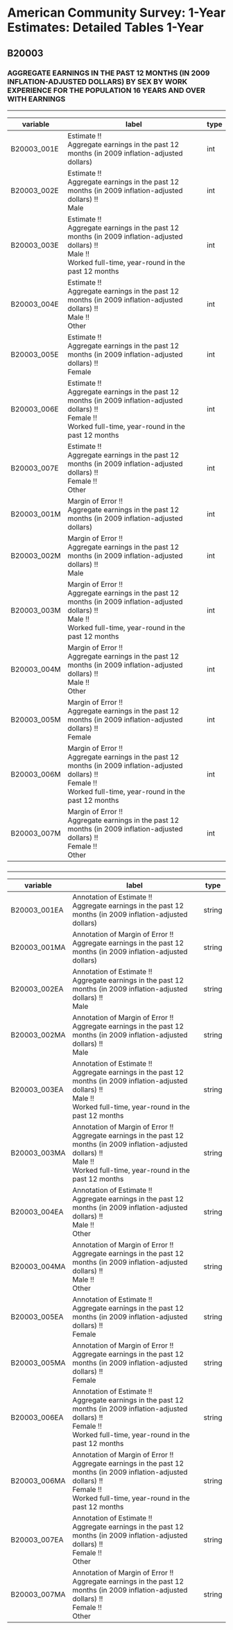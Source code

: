 # American Community Survey: 1-Year Estimates: Detailed Tables 1-Year

## B20003

### AGGREGATE EARNINGS IN THE PAST 12 MONTHS (IN 2009 INFLATION-ADJUSTED DOLLARS) BY SEX BY WORK EXPERIENCE FOR THE POPULATION 16 YEARS AND OVER WITH EARNINGS

___

| variable | label | type |
| ----- | ----- | ----- |
| B20003_001E | Estimate !!<br>Aggregate earnings in the past 12 months (in 2009 inflation-adjusted dollars) | int |
| B20003_002E | Estimate !!<br>Aggregate earnings in the past 12 months (in 2009 inflation-adjusted dollars) !!<br>Male | int |
| B20003_003E | Estimate !!<br>Aggregate earnings in the past 12 months (in 2009 inflation-adjusted dollars) !!<br>Male !!<br>Worked full-time, year-round in the past 12 months | int |
| B20003_004E | Estimate !!<br>Aggregate earnings in the past 12 months (in 2009 inflation-adjusted dollars) !!<br>Male !!<br>Other | int |
| B20003_005E | Estimate !!<br>Aggregate earnings in the past 12 months (in 2009 inflation-adjusted dollars) !!<br>Female | int |
| B20003_006E | Estimate !!<br>Aggregate earnings in the past 12 months (in 2009 inflation-adjusted dollars) !!<br>Female !!<br>Worked full-time, year-round in the past 12 months | int |
| B20003_007E | Estimate !!<br>Aggregate earnings in the past 12 months (in 2009 inflation-adjusted dollars) !!<br>Female !!<br>Other | int |
| B20003_001M | Margin of Error !!<br>Aggregate earnings in the past 12 months (in 2009 inflation-adjusted dollars) | int |
| B20003_002M | Margin of Error !!<br>Aggregate earnings in the past 12 months (in 2009 inflation-adjusted dollars) !!<br>Male | int |
| B20003_003M | Margin of Error !!<br>Aggregate earnings in the past 12 months (in 2009 inflation-adjusted dollars) !!<br>Male !!<br>Worked full-time, year-round in the past 12 months | int |
| B20003_004M | Margin of Error !!<br>Aggregate earnings in the past 12 months (in 2009 inflation-adjusted dollars) !!<br>Male !!<br>Other | int |
| B20003_005M | Margin of Error !!<br>Aggregate earnings in the past 12 months (in 2009 inflation-adjusted dollars) !!<br>Female | int |
| B20003_006M | Margin of Error !!<br>Aggregate earnings in the past 12 months (in 2009 inflation-adjusted dollars) !!<br>Female !!<br>Worked full-time, year-round in the past 12 months | int |
| B20003_007M | Margin of Error !!<br>Aggregate earnings in the past 12 months (in 2009 inflation-adjusted dollars) !!<br>Female !!<br>Other | int |
### 

___

| variable | label | type |
| ----- | ----- | ----- |
| B20003_001EA | Annotation of Estimate !!<br>Aggregate earnings in the past 12 months (in 2009 inflation-adjusted dollars) | string |
| B20003_001MA | Annotation of Margin of Error !!<br>Aggregate earnings in the past 12 months (in 2009 inflation-adjusted dollars) | string |
| B20003_002EA | Annotation of Estimate !!<br>Aggregate earnings in the past 12 months (in 2009 inflation-adjusted dollars) !!<br>Male | string |
| B20003_002MA | Annotation of Margin of Error !!<br>Aggregate earnings in the past 12 months (in 2009 inflation-adjusted dollars) !!<br>Male | string |
| B20003_003EA | Annotation of Estimate !!<br>Aggregate earnings in the past 12 months (in 2009 inflation-adjusted dollars) !!<br>Male !!<br>Worked full-time, year-round in the past 12 months | string |
| B20003_003MA | Annotation of Margin of Error !!<br>Aggregate earnings in the past 12 months (in 2009 inflation-adjusted dollars) !!<br>Male !!<br>Worked full-time, year-round in the past 12 months | string |
| B20003_004EA | Annotation of Estimate !!<br>Aggregate earnings in the past 12 months (in 2009 inflation-adjusted dollars) !!<br>Male !!<br>Other | string |
| B20003_004MA | Annotation of Margin of Error !!<br>Aggregate earnings in the past 12 months (in 2009 inflation-adjusted dollars) !!<br>Male !!<br>Other | string |
| B20003_005EA | Annotation of Estimate !!<br>Aggregate earnings in the past 12 months (in 2009 inflation-adjusted dollars) !!<br>Female | string |
| B20003_005MA | Annotation of Margin of Error !!<br>Aggregate earnings in the past 12 months (in 2009 inflation-adjusted dollars) !!<br>Female | string |
| B20003_006EA | Annotation of Estimate !!<br>Aggregate earnings in the past 12 months (in 2009 inflation-adjusted dollars) !!<br>Female !!<br>Worked full-time, year-round in the past 12 months | string |
| B20003_006MA | Annotation of Margin of Error !!<br>Aggregate earnings in the past 12 months (in 2009 inflation-adjusted dollars) !!<br>Female !!<br>Worked full-time, year-round in the past 12 months | string |
| B20003_007EA | Annotation of Estimate !!<br>Aggregate earnings in the past 12 months (in 2009 inflation-adjusted dollars) !!<br>Female !!<br>Other | string |
| B20003_007MA | Annotation of Margin of Error !!<br>Aggregate earnings in the past 12 months (in 2009 inflation-adjusted dollars) !!<br>Female !!<br>Other | string |

